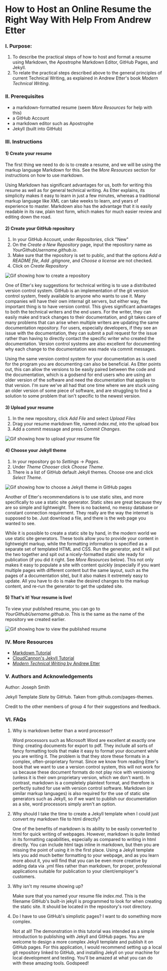 # How to Host an Online Resume the Right Way With Help From Andrew Etter
### I. Purpose:
1) To describe the practical steps of how to host and format a resume using Markdown, the Apostrophe Markdown Editor, GitHub Pages, and Jekyll.
2) To relate the practical steps described above to the general principles of current Technical Writing, as explained in Andrew Etter's book *Modern Technical Writing*.

### II. Prerequisites
- a markdown-formatted resume (seem *More Resources* for help with this)
- a GitHub Account
- a markdown editor such as Apostrophe
- Jekyll (built into GitHub)

### III. Instructions
#### 1) Create your resume
The first thing we need to do is to create a resume, and we will be using the markup language Markdown for this. See the *More Resources* section for instructions on how to use markdown.

Using Markdown has significant advantages for us, both for writing this resume as well as for general technical writing. As Etter explains, its simplicity makes it easy to learn in just a few minutes, whereas a traditional markup language like XML can take weeks to learn, and years of experience to master. Markdown also has the advantage that it is easily readable in its raw, plain text form, which makes for much easier review and editing down the road. 

#### 2) Create your GitHub repository

1) In your GitHub Account, under *Repositories*, click "New"
2) On the *Create a New Repository* page, input the repository name as *YourGithubUsername.github.io*.
3) Make sure that the repository is set to public, and that the options *Add a README file*, *Add .gitignore*, and *Choose a license* are not checked.
4) Click on *Create Repository*

![Gif showing how to create a repository](https://github.com/joe7057/joe7057.github.io/blob/main/create%20a%20repository%20named%20as%20yourgithubusername.github.io.gif?raw=true)

One of Etter's key suggestions for technical writing is to use a distributed version control system. GitHub is an implementation of the git version control system, freely available to anyone who wants to use it. Many companies will have their own internal git servers, but either way, the important thing is to have version control. This gives significant advantages to both the technical writers and the end users. For the writer, they can easily make and track changes to their documentation, and git takes care of many problems that can arise when multiple writers are updating the same documentation repository. For users, especially developers, if they see an issue with the documentation, they can submit a pull request for the issue rather than having to directly contact the specific writer who created the documentation. Version control systems are also excellent for documenting why each change to the documentation was made via commit messages. 

Using the same version control system for your documentation as is used for the program you are documenting can also be beneficial. As Etter points out, this can allow the versions to be easily paired between the code and the documentation, which is a godsend for end users who are using an older version of the software and need the documentation that applies to that version. I'm sure we've all had that one time where we are stuck using an older version of some piece of software, and are struggling to find a solution to some problem that isn't specific to the newest version. 

#### 3) Upload your resume

1) In the new repository, click *Add File* and select *Upload Files*
2) Drag your resume markdown file, named *index.md*, into the upload box
3) Add a commit message and press *Commit Changes*.

![Gif showing how to upload your resume file](https://github.com/joe7057/joe7057.github.io/blob/main/in%20the%20repository,%20click%20add%20file%20and%20upload%20your%20index.md%20file%20in%20to%20the%20repository.gif?raw=true)

#### 4) Choose your Jekyll theme

1) In your repository go to *Settings* -> *Pages*.
2) Under *Theme Chooser* click *Choose Theme*.
3) There is a list of GitHub default Jekyll themes. Choose one and click *Select Theme*.

![Gif showing how to choose a Jekyll theme in GitHub pages](https://github.com/joe7057/joe7057.github.io/blob/main/in%20your%20repository%20go%20to%20settings%20-%20pages%20and%20click%20choose%20theme.%20Choose%20the%20theme%20you%20want%20from%20the%20github%20default%20jekyll%20themes.gif?raw=true)

Another of Etter's recommendations is to use static sites, and more specifically to use a static site generator. Static sites are great because they are so simple and lightweight. There is no backend, no messy database or constant connection requirement. They really are the way the internet is supposed to be. Just download a file, and there is the web page you wanted to see. 

While it is possible to create a static site by hand, in the modern world we use static site generators. These tools allow you to provide your content in lightweight markup, while the formatting information is specified as a separate set of templated HTML and CSS. Run the generator, and it will put the two together and spit out a nicely-formatted static site ready for publication (if you did it right. See *More Resources* below). This not only makes it easy to populate a site with content quickly (especially if you want multiple pages with different content but the same layout, such as the pages of a documentation site), but it also makes it extremely easy to update. All you have to do is make the desired changes to the markup content, and re-run the generator to get the updated site. 

#### 5) That's it! Your resume is live!

To view your published resume, you can go to *YourGithubUsername.github.io*. This is the same as the name of the repository we created earlier. 

![Gif showing how to view the published resume](https://github.com/joe7057/joe7057.github.io/blob/main/go%20to%20yourrepositoryname.github.io%20to%20view%20your%20resume.gif?raw=true)

### IV. More Resources

- [Markdown Tutorial](www.markdowntutorial.com)
- [CloudCannon's Jekyll Tutorial](https://cloudcannon.com/community/learn/jekyll-tutorial)
- [*Modern Technical Writing* by Andrew Etter](https://www.amazon.ca/Modern-Technical-Writing-Introduction-Documentation-ebook/dp/B01A2QL9SS/ref=sr_1_1?dchild=1&keywords=andrew+etter&qid=1635903320&sr=8-1)

### V. Authors and Acknowledgements

Author: Joseph Smith

Jekyll Template *Slate* by GitHub. Taken from github.com/pages-themes.

Credit to the other members of group 4 for their suggestions and feedback. 

### VI. FAQs

1) Why is markdown better than a word processor?

	Word processors such as Microsoft Word are excellent at exactly one thing: creating documents for export to pdf. They include all sorts of fancy formatting tools that make it easy to format your document while you are writing it. The problem is that they store these formats in a complex, often-proprietary format. Since we know from reading Etter's book that we want to use a version control system, this will not work for us because these document formats do not play nice with versioning (unless it is their own proprietary version, which we don't want). In contrast, markdown is a completely plaintext format, and therefore is perfectly suited for use with version control software. Markdown (or similar markup languages) is also required for the use of static site generators such as Jekyll, so if we want to publish our documentation as a site, word processors simply aren't an option. 

2) Why should I take the time to create a Jekyll template when I could just convert my markdown file to html directly?

	One of the benefits of markdown is its ability to be easily converted to html for quick writing of webpages. However, markdown is quite limited in its formatting capabilities, especially as compared to writing in html directly. You can include html tags inline in markdown, but then you are missing the point of using it in the first place. Using a Jekyll template lets you add much better formatting to your webpage, and as you learn more about it, you will find that you can be even more creative by adding data via .yml files rather than markdown, for proper, professional applications suitable for publication to your client/employer's customers. 

3) Why isn't my resume showing up?

	Make sure that you named your resume file *index.md*. This is the filename GitHub's built-in jekyll is programmed to look for when creating the static site. It should be located in the repository's root directory. 

4) Do I have to use GitHub's simplistic pages? I want to do something more complex.

	Not at all! The demonstration in this tutorial was intended as a simple introduction to publishing with Jekyll and GitHub pages. You are welcome to design a more complex Jekyll template and publish it on GitHub pages. For this application, I would recommend setting up a local git repository linked to GitHub, and installing Jekyll on your machine for local development and testing. You'll be amazed at what you can do with these amazing tools. Godspeed!










